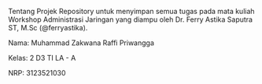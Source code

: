 Tentang Projek
Repository untuk menyimpan semua tugas pada mata kuliah Workshop Administrasi Jaringan yang diampu oleh Dr. Ferry Astika Saputra ST, M.Sc (@ferryastika).


Nama: Muhammad Zakwana Raffi Priwangga

Kelas: 2 D3 TI LA - A

NRP: 3123521030

